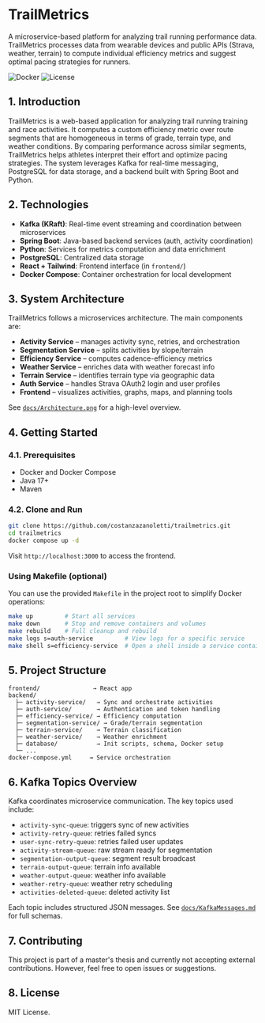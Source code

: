 # TrailMetrics

A microservice-based platform for analyzing trail running performance data. TrailMetrics processes data from wearable devices and public APIs (Strava, weather, terrain) to compute individual efficiency metrics and suggest optimal pacing strategies for runners.

![Docker](https://img.shields.io/badge/docker-ready-blue)
![License](https://img.shields.io/badge/license-MIT-green)

## 1. Introduction

TrailMetrics is a web-based application for analyzing trail running training and race activities. It computes a custom efficiency metric over route segments that are homogeneous in terms of grade, terrain type, and weather conditions. By comparing performance across similar segments, TrailMetrics helps athletes interpret their effort and optimize pacing strategies. The system leverages Kafka for real-time messaging, PostgreSQL for data storage, and a backend built with Spring Boot and Python.

## 2. Technologies

- **Kafka (KRaft)**: Real-time event streaming and coordination between microservices
- **Spring Boot**: Java-based backend services (auth, activity coordination)
- **Python**: Services for metrics computation and data enrichment
- **PostgreSQL**: Centralized data storage
- **React + Tailwind**: Frontend interface (in `frontend/`)
- **Docker Compose**: Container orchestration for local development

## 3. System Architecture

TrailMetrics follows a microservices architecture. The main components are:

- **Activity Service** – manages activity sync, retries, and orchestration
- **Segmentation Service** – splits activities by slope/terrain
- **Efficiency Service** – computes cadence-efficiency metrics
- **Weather Service** – enriches data with weather forecast info
- **Terrain Service** – identifies terrain type via geographic data
- **Auth Service** – handles Strava OAuth2 login and user profiles
- **Frontend** – visualizes activities, graphs, maps, and planning tools

See [`docs/Architecture.png`](docs/Architecture.png) for a high-level overview.

## 4. Getting Started

### 4.1. Prerequisites

- Docker and Docker Compose
- Java 17+
- Maven

### 4.2. Clone and Run

```bash
git clone https://github.com/costanzazanoletti/trailmetrics.git
cd trailmetrics
docker compose up -d
```

Visit `http://localhost:3000` to access the frontend.

### Using Makefile (optional)

You can use the provided `Makefile` in the project root to simplify Docker operations:

```bash
make up         # Start all services
make down       # Stop and remove containers and volumes
make rebuild    # Full cleanup and rebuild
make logs s=auth-service         # View logs for a specific service
make shell s=efficiency-service  # Open a shell inside a service container
```

## 5. Project Structure

```
frontend/               → React app
backend/
  ├─ activity-service/   → Sync and orchestrate activities
  ├─ auth-service/       → Authentication and token handling
  ├─ efficiency-service/ → Efficiency computation
  ├─ segmentation-service/ → Grade/terrain segmentation
  ├─ terrain-service/    → Terrain classification
  ├─ weather-service/    → Weather enrichment
  ├─ database/           → Init scripts, schema, Docker setup
  └─ ...
docker-compose.yml     → Service orchestration
```

## 6. Kafka Topics Overview

Kafka coordinates microservice communication. The key topics used include:

- `activity-sync-queue`: triggers sync of new activities
- `activity-retry-queue`: retries failed syncs
- `user-sync-retry-queue`: retries failed user updates
- `activity-stream-queue`: raw stream ready for segmentation
- `segmentation-output-queue`: segment result broadcast
- `terrain-output-queue`: terrain info available
- `weather-output-queue`: weather info available
- `weather-retry-queue`: weather retry scheduling
- `activities-deleted-queue`: deleted activity list

Each topic includes structured JSON messages. See [`docs/KafkaMessages.md`](docs/Kafkamessages.md) for full schemas.

## 7. Contributing

This project is part of a master's thesis and currently not accepting external contributions. However, feel free to open issues or suggestions.

## 8. License

MIT License.
